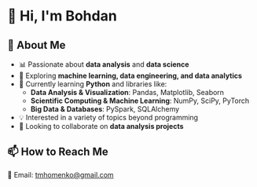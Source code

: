 # 👋 Hi, I'm Bohdan  

## 🚀 About Me  
- 📊 Passionate about **data analysis** and **data science**  
- 🤖 Exploring **machine learning, data engineering, and data analytics**  
- 🌱 Currently learning **Python** and libraries like:  
  - **Data Analysis & Visualization**: Pandas, Matplotlib, Seaborn  
  - **Scientific Computing & Machine Learning**: NumPy, SciPy, PyTorch  
  - **Big Data & Databases**: PySpark, SQLAlchemy  
- 💡 Interested in a variety of topics beyond programming  
- 🎯 Looking to collaborate on **data analysis projects**  

## 📫 How to Reach Me  
📧 Email: [tmhomenko@gmail.com](mailto:tmhomenko@gmail.com)  
<!---
scarblase/scarblase is a ✨ special ✨ repository because its `README.md` (this file) appears on your GitHub profile.
You can click the Preview link to take a look at your changes.
--->
